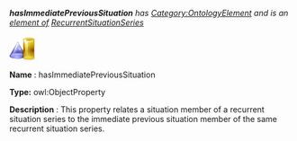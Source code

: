 ___hasImmediatePreviousSituation__ 
 has
 [Category:OntologyElement](../../Category/OntologyElement "Category:OntologyElement") 
 and is an
 [element of](../../Property/ElementOf "Property:ElementOf") 
[RecurrentSituationSeries](../../Submissions/RecurrentSituationSeries "Submissions:RecurrentSituationSeries")_




  





[![ObjectProperty](../public/images/thumb/c/c3/ObjectProperty.gif/45px-ObjectProperty.gif)](../../Image/ObjectProperty.gif "ObjectProperty")


__Name__ 
 : hasImmediatePreviousSituation
 



__Type:__ 
 owl:ObjectProperty
 



__Description__ 
 : This property relates a situation member of a recurrent situation series to the immediate previous situation member of the same recurrent situation series.